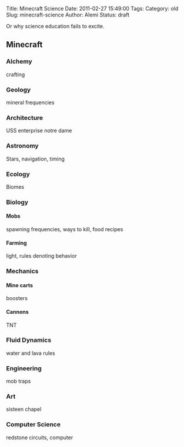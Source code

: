 Title: Minecraft Science
Date: 2011-02-27 15:49:00
Tags: 
Category: old
Slug: minecraft-science
Author: Alemi
Status: draft

Or why science education fails to excite.

Minecraft
---------

### Alchemy

crafting

### Geology

mineral frequencies

### Architecture

USS enterprise notre dame

### Astronomy

Stars, navigation, timing

### Ecology

Biomes

### Biology

#### Mobs

spawning frequencies, ways to kill, food recipes

#### Farming

light, rules denoting behavior

### Mechanics

#### Mine carts

boosters

#### Cannons

TNT

### Fluid Dynamics

water and lava rules

### Engineering

mob traps

### Art

sisteen chapel

### Computer Science

redstone circuits, computer
